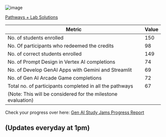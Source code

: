 ![image](https://github.com/gdscsies/GenAI-Study-Jams/assets/169880752/f3c77d86-9c68-4336-b82f-43215a729265)

[Pathways + Lab Solutions](https://docs.google.com/document/d/1YQ8tCVW9gBWFjuik1TRm4o1edv4lnuFLmC6lzfQB29E/edit)

| Metric                                                 | Value |
|--------------------------------------------------------|-------|
| No. of students enrolled                               | 150   |
| No. Of participants who redeemed the credits           | 98    |
| No. of correct students enrolled                       | 149   |
| No. of Prompt Design in Vertex AI completions          | 74    |
| No. of Develop GenAI Apps with Gemini and Streamlit    | 69    |
| No. of Gen AI Arcade Game completions                  | 72    |
| Total no. of participants completed in all the pathways| 67    | 
|(Note: This will be considered for the milestone evaluation)    |


Check your progress over here: 
[Gen AI Study Jams Progress Report](https://docs.google.com/spreadsheets/d/1gibgjJc6bTCKf2KufG9zS8EcuOvxZYjFlHEZTLlJMpA/edit?usp=sharing)

## (Updates everyday at 1pm)
